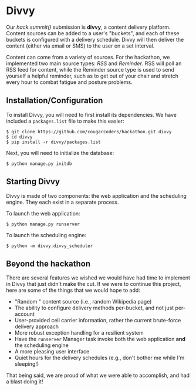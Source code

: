 # Divvy

Our *hack.summit()* submission is **divvy**, a content delivery platform. Content sources
can be added to a user's "buckets", and each of these buckets is configured with a
delivery schedule. Divvy will then deliver the content (either via email or SMS) to the
user on a set interval.

Content can come from a variety of sources. For the hackathon, we implemented two main
source types: *RSS* and *Reminder*. RSS will poll an RSS feed for content, while the
Reminder source type is used to send yourself a helpful reminder, such as to get out
of your chair and stretch every hour to combat fatigue and posture problems.

## Installation/Configuration

To install Divvy, you will need to first install its dependencies. We have included a
`packages.list` file to make this easier:

````
$ git clone https://github.com/cougarcoders/hackathon.git divvy
$ cd divvy
$ pip install -r divvy/packages.list
````

Next, you will need to initialize the database:

````
$ python manage.py initdb
````

## Starting Divvy

Divvy is made of two components: the web application and the scheduling engine. They each
exist in a separate process.

To launch the web application:

````
$ python manage.py runserver
````

To launch the scheduling engine:

````
$ python -m divvy.divvy_scheduler
````

## Beyond the hackathon

There are several features we wished we would have had time to implement in Divvy that
just didn't make the cut. If we were to continue this project, here are some of the things
that we would hope to add:

- "Random <thing>" content source (i.e., random Wikipedia page)
- The ability to configure delivery methods per-bucket, and not just per-account
- User-provided cell carrier information, rather the current brute-force delivery approach
- More robust exception handling for a resilient system
- Have the `runserver` Manager task invoke both the web application **and** the scheduling engine
- A more pleasing user interface
- Quiet hours for the delivery schedules (e.g., don't bother me while I'm sleeping!)

That being said, we are proud of what we were able to accomplish, and had a blast doing it!
